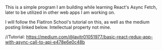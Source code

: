 This is a simple program I am building while learning React's Async Fetch,
later to be utilized in other web apps I am working on.

I will follow the FlatIron School's tutorial on this, as well as the medium posting linked below.
Intellectual property not mine.

//Tutorial:
https://medium.com/@lavitr01051977/basic-react-redux-app-with-async-call-to-api-e478e6e0c48b
